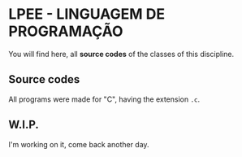 # LPEE - LINGUAGEM DE PROGRAMAÇÃO

You will find here, all **source codes** of the classes of this discipline.


## Source codes
All programs were made for "C", having the extension `.c`.

## W.I.P.
I'm working on it, come back another day.

